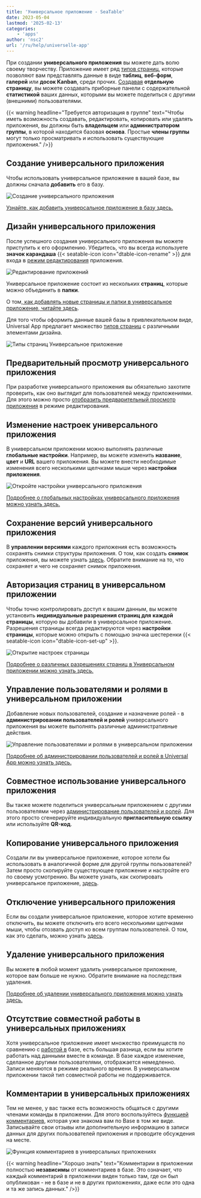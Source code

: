 ```yaml
---
title: 'Универсальное приложение - SeaTable'
date: 2023-05-04
lastmod: '2025-02-13'
categories:
    - 'apps'
author: 'nsc2'
url: '/ru/help/universelle-app'
---
```


При создании **универсального приложения** вы можете дать волю своему творчеству. Приложение имеет ряд [типов страниц](https://seatable.io/ru/docs/apps/seitentypen-in-der-universellen-app/), которые позволяют вам представлять данные в виде **таблиц**, **веб-форм**, **галерей** или **досок Kanban**, среди прочих. [Создавая](https://seatable.io/ru/docs/apps/seiten-und-ordner-in-einer-universellen-app-anlegen-und-verwalten/) **отдельную страницу**, вы можете создавать приборные панели с содержательной **статистикой** ваших данных, которыми вы можете поделиться с другими (внешними) пользователями.

{{< warning  headline="Требуется авторизация в группе"  text="Чтобы иметь возможность создавать, редактировать, копировать или удалять приложения, вы должны быть **владельцем** или **администратором группы**, в которой находится базовая **основа**. Простые **члены группы** могут только просматривать и использовать существующие приложения." />}}

## Создание универсального приложения

Чтобы использовать универсальное приложение в вашей базе, вы должны сначала **добавить** его в базу.

![Создание универсального приложения](images/universal-app-preview.png)

[Узнайте, как добавить универсальное приложение в базу здесь.](https://seatable.io/ru/docs/apps/apps-zu-einer-base-hinzufuegen/)

## Дизайн универсального приложения

После успешного создания универсального приложения вы можете приступить к его оформлению. Убедитесь, что вы всегда используете **значок карандаша** {{< seatable-icon icon="dtable-icon-rename" >}} для входа в [режим редактирования](https://seatable.io/ru/docs/apps/apps-bearbeiten/) приложения.

![Редактирование приложений](images/Apps-bearbeiten.png)

Универсальное приложение состоит из нескольких **страниц**, которые можно объединить в **папки**.

О том[, как добавлять новые страницы и папки в универсальное приложение, читайте здесь](https://seatable.io/ru/docs/apps/seiten-und-ordner-in-einer-universellen-app-anlegen-und-verwalten/).

Для того чтобы оформить данные вашей базы в привлекательном виде, Universal App предлагает множество [типов страниц](https://seatable.io/ru/docs/apps/seitentypen-in-der-universellen-app/) с различными элементами дизайна.

![Типы страниц Универсальное приложение](https://seatable.io/wp-content/uploads/2023/05/Seitentypen-Universal-App.png)

## Предварительный просмотр универсального приложения

При разработке универсального приложения вы обязательно захотите проверить, как оно выглядит для пользователей между приложениями. Для этого можно просто [отобразить предварительный просмотр приложения](https://seatable.io/ru/docs/apps/die-vorschau-einer-app-anzeigen-lassen/) в режиме редактирования.

## Изменение настроек универсального приложения

В универсальном приложении можно выполнять различные **глобальные настройки**. Например, вы можете изменить **название**, **цвет** и **URL** вашего приложения. Вы можете внести необходимые изменения всего несколькими щелчками мыши через **настройки приложения**.

![Откройте настройки универсального приложения](https://seatable.io/wp-content/uploads/2023/05/global-settings-universal-app.png)

[Подробнее о глобальных настройках универсального приложения можно узнать здесь.](https://seatable.io/ru/docs/apps/einstellungen-einer-universellen-app-aendern/)

## Сохранение версий универсального приложения

В **управлении версиями** каждого приложения есть возможность сохранять снимки структуры приложения. О том, как создать **снимок** приложения, вы можете узнать [здесь](https://seatable.io/ru/docs/universelle-apps/versionsverwaltung-und-snapshots-einer-universellen-app/). Обратите внимание на то, что сохраняет и чего не сохраняет снимок приложения.

## Авторизация страниц в универсальном приложении

Чтобы точно контролировать доступ к вашим данным, вы можете установить **индивидуальные разрешения страниц для** **каждой страницы**, которую вы добавили в универсальное приложение. Разрешения страницы всегда редактируются через **настройки страницы**, которые можно открыть с помощью значка шестеренки {{< seatable-icon icon="dtable-icon-set-up" >}}.

![Открытие настроек страницы](https://seatable.io/wp-content/uploads/2023/05/page-permissions-universal-app.png)

[Подробнее о различных разрешениях страниц в Универсальном приложении можно узнать здесь.](https://seatable.io/ru/docs/apps/seitenberechtigungen-in-einer-universellen-app/)

## Управление пользователями и ролями в универсальном приложении

Добавление новых пользователей, создание и назначение ролей - в **администрировании пользователей и ролей** универсального приложения вы можете выполнять различные административные действия.

![Управление пользователями и ролями в универсальном приложении](https://seatable.io/wp-content/uploads/2023/05/open-user-and-role-management-1.png)

[Подробнее об администрировании пользователей и ролей в Universal App можно узнать здесь.](https://seatable.io/ru/docs/apps/benutzer-und-rollenverwaltung-einer-universellen-app/)

## Совместное использование универсального приложения

Вы также можете поделиться универсальным приложением с другими пользователями через [администрирование пользователей и ролей](https://seatable.io/ru/docs/apps/benutzer-und-rollenverwaltung-einer-universellen-app/). Для этого просто сгенерируйте индивидуальную **пригласительную ссылку** или используйте **QR-код**.

## Копирование универсального приложения

Создали ли вы универсальное приложение, которое хотели бы использовать в аналогичной форме для другой группы пользователей? Затем просто скопируйте существующее приложение и настройте его по своему усмотрению. Вы можете узнать, как скопировать универсальное приложение, [здесь](https://seatable.io/ru/docs/apps/apps-kopieren/).

## Отключение универсального приложения

Если вы создали универсальное приложение, которое хотите временно отключить, вы можете отключить его всего несколькими щелчками мыши, чтобы отозвать доступ ко всем группам пользователей. О том, как это сделать, можно узнать [здесь](https://seatable.io/ru/docs/apps/apps-zeitweise-deaktivieren/).

## Удаление универсального приложения

Вы можете **в** любой момент удалить универсальное приложение, которое вам больше не нужно. Обратите внимание на последствия удаления.

[Подробнее об удалении универсального приложения можно узнать здесь.](https://seatable.io/ru/?post_type=docs&p=24860)

## Отсутствие совместной работы в универсальных приложениях

Хотя универсальное приложение имеет множество преимуществ по сравнению с [работой в](https://seatable.io/ru/docs/arbeiten-mit-bases/bases/) базе, есть большая разница, если вы хотите работать над данными вместе в команде. В базе каждое изменение, сделанное другими пользователями, отображается немедленно. Записи меняются в режиме реального времени. В универсальном приложении такой тип совместной работы не поддерживается.

## Комментарии в универсальных приложениях

Тем не менее, у вас также есть возможность общаться с другими членами команды в приложении. Для этого воспользуйтесь [функцией комментариев](https://seatable.io/ru/docs/arbeiten-mit-zeilen/zeilen-kommentieren/), которая уже знакома вам по Base в том же виде. Записывайте свои отзывы или дополнительную информацию в записи данных для других пользователей приложения и проводите обсуждения на месте.

![Функция комментариев в универсальных приложениях](images/Kommentarfunktion-in-Universellen-Apps.png)

{{< warning  headline="Хорошо знать"  text="Комментарии в приложении полностью **независимы** от комментариев в базе. Это означает, что каждый комментарий в приложении виден только там, где он был опубликован - не в базе и не в других приложениях, даже если это одна и та же запись данных." />}}
